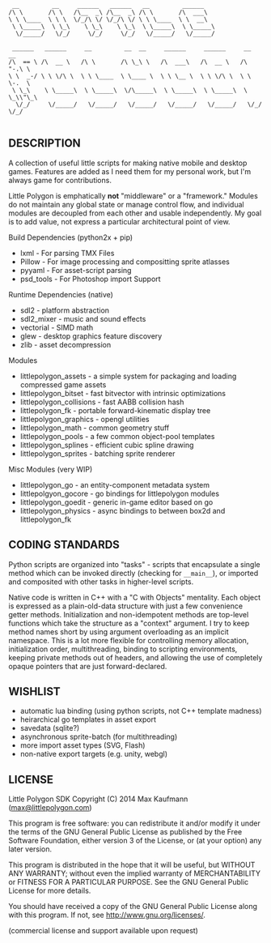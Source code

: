 ```
 __         __     ______   ______   __         ______    
/\ \       /\ \   /\__  _\ /\__  _\ /\ \       /\  ___\   
\ \ \____  \ \ \  \/_/\ \/ \/_/\ \/ \ \ \____  \ \  __\   
 \ \_____\  \ \_\    \ \_\    \ \_\  \ \_____\  \ \_____\ 
  \/_____/   \/_/     \/_/     \/_/   \/_____/   \/_____/ 
                                                          
 ______   ______     __         __  __     ______     ______     __   __    
/\  == \ /\  __ \   /\ \       /\ \_\ \   /\  ___\   /\  __ \   /\ "-.\ \   
\ \  _-/ \ \ \/\ \  \ \ \____  \ \____ \  \ \ \__ \  \ \ \/\ \  \ \ \-.  \  
 \ \_\    \ \_____\  \ \_____\  \/\_____\  \ \_____\  \ \_____\  \ \_\\"\_\ 
  \/_/     \/_____/   \/_____/   \/_____/   \/_____/   \/_____/   \/_/ \/_/ 
                                                                            
```

DESCRIPTION
-----------

A collection of useful little scripts for making native mobile and desktop games.  Features
are added as I need them for my personal work, but I'm always game for contributions.

Little Polygon is emphatically __not__ "middleware" or a "framework."  Modules do not maintain
any global state or manage control flow, and individual modules are decoupled from each other
and usable independently.  My goal is to add value, not express a particular architectural 
point of view.

Build Dependencies (python2x + pip)
* lxml - For parsing TMX Files
* Pillow - For image processing and compositting sprite atlasses
* pyyaml - For asset-script parsing
* psd_tools - For Photoshop import Support

Runtime Dependencies (native)
* sdl2 - platform abstraction
* sdl2_mixer - music and sound effects
* vectorial - SIMD math
* glew - desktop graphics feature discovery
* zlib - asset decompression

Modules
* littlepolygon_assets - a simple system for packaging and loading compressed game assets
* littlepolygon_bitset - fast bitvector with intrinsic optimizations
* littlepolygon_collisions - fast AABB collision hash
* littlepolygon_fk - portable forward-kinematic display tree
* littlepolygon_graphics - opengl utilities
* littlepolygon_math - common geometry stuff
* littlepolygon_pools - a few common object-pool templates
* littlepolygon_splines - efficient cubic spline drawing
* littlepolygon_sprites - batching sprite renderer

Misc Modules (very WIP)
* littlepolygon_go - an entity-component metadata system
* littlepolgyon_gocore - go bindings for littlepolygon modules
* littlepolygon_goedit - generic in-game editor based on go
* littlepolygon_physics - async bindings to between box2d and littlepolygon_fk

CODING STANDARDS
----------------

Python scripts are organized into "tasks" - scripts that encapsulate a single method which
can be invoked directly (checking for `__main__`), or imported and composited with other
tasks in higher-level scripts.

Native code is written in C++ with a "C with Objects" mentality.  Each object is expressed
as a plain-old-data structure with just a few convenience getter methods.  Initialization and
non-idempotent methods are top-level functions which take the structure as a "context" argument.
I try to keep method names short by using argument overloading as an implicit namespace. This 
is a lot more flexible for controlling memory allocation, initialization order,  multithreading, 
binding to scripting environments, keeping private methods out of headers, and  allowing the use 
of completely opaque pointers that are just forward-declared.

WISHLIST
--------

* automatic lua binding (using python scripts, not C++ template madness)
* heirarchical go templates in asset export
* savedata (sqlite?)
* asynchronous sprite-batch (for multithreading)
* more import asset types (SVG, Flash)
* non-native export targets (e.g. unity, webgl)

LICENSE
-------

Little Polygon SDK
Copyright (C) 2014 Max Kaufmann (max@littlepolygon.com)

This program is free software: you can redistribute it and/or modify
it under the terms of the GNU General Public License as published by
the Free Software Foundation, either version 3 of the License, or
(at your option) any later version.

This program is distributed in the hope that it will be useful,
but WITHOUT ANY WARRANTY; without even the implied warranty of
MERCHANTABILITY or FITNESS FOR A PARTICULAR PURPOSE.  See the
GNU General Public License for more details.

You should have received a copy of the GNU General Public License
along with this program.  If not, see <http://www.gnu.org/licenses/>.

(commercial license and support available upon request)

